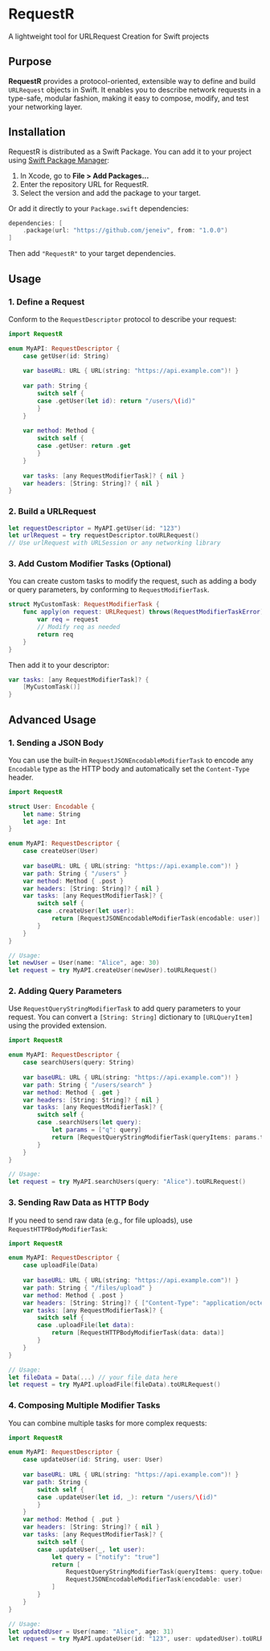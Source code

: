 # RequestR
A lightweight tool for URLRequest Creation for Swift projects

## Purpose

**RequestR** provides a protocol-oriented, extensible way to define and build `URLRequest` objects in Swift. It enables you to describe network requests in a type-safe, modular fashion, making it easy to compose, modify, and test your networking layer.

## Installation

RequestR is distributed as a Swift Package. You can add it to your project using [Swift Package Manager](https://swift.org/package-manager/):

1. In Xcode, go to **File > Add Packages...**
2. Enter the repository URL for RequestR.
3. Select the version and add the package to your target.

Or add it directly to your `Package.swift` dependencies:

```swift
dependencies: [
    .package(url: "https://github.com/jeneiv", from: "1.0.0")
]
```

Then add `"RequestR"` to your target dependencies.

## Usage

### 1. Define a Request

Conform to the `RequestDescriptor` protocol to describe your request:

```swift
import RequestR

enum MyAPI: RequestDescriptor {
    case getUser(id: String)
    
    var baseURL: URL { URL(string: "https://api.example.com")! }
    
    var path: String {
        switch self {
        case .getUser(let id): return "/users/\(id)"
        }
    }
    
    var method: Method {
        switch self {
        case .getUser: return .get
        }
    }
    
    var tasks: [any RequestModifierTask]? { nil }
    var headers: [String: String]? { nil }
}
```

### 2. Build a URLRequest

```swift
let requestDescriptor = MyAPI.getUser(id: "123")
let urlRequest = try requestDescriptor.toURLRequest()
// Use urlRequest with URLSession or any networking library
```

### 3. Add Custom Modifier Tasks (Optional)

You can create custom tasks to modify the request, such as adding a body or query parameters, by conforming to `RequestModifierTask`.

```swift
struct MyCustomTask: RequestModifierTask {
    func apply(on request: URLRequest) throws(RequestModifierTaskError) -> URLRequest {
        var req = request
        // Modify req as needed
        return req
    }
}
```

Then add it to your descriptor:

```swift
var tasks: [any RequestModifierTask]? {
    [MyCustomTask()]
}
```

## Advanced Usage

### 1. Sending a JSON Body

You can use the built-in `RequestJSONEncodableModifierTask` to encode any `Encodable` type as the HTTP body and automatically set the `Content-Type` header.

```swift
import RequestR

struct User: Encodable {
    let name: String
    let age: Int
}

enum MyAPI: RequestDescriptor {
    case createUser(User)
    
    var baseURL: URL { URL(string: "https://api.example.com")! }
    var path: String { "/users" }
    var method: Method { .post }
    var headers: [String: String]? { nil }
    var tasks: [any RequestModifierTask]? {
        switch self {
        case .createUser(let user):
            return [RequestJSONEncodableModifierTask(encodable: user)]
        }
    }
}

// Usage:
let newUser = User(name: "Alice", age: 30)
let request = try MyAPI.createUser(newUser).toURLRequest()
```

### 2. Adding Query Parameters

Use `RequestQueryStringModifierTask` to add query parameters to your request. You can convert a `[String: String]` dictionary to `[URLQueryItem]` using the provided extension.

```swift
import RequestR

enum MyAPI: RequestDescriptor {
    case searchUsers(query: String)
    
    var baseURL: URL { URL(string: "https://api.example.com")! }
    var path: String { "/users/search" }
    var method: Method { .get }
    var headers: [String: String]? { nil }
    var tasks: [any RequestModifierTask]? {
        switch self {
        case .searchUsers(let query):
            let params = ["q": query]
            return [RequestQueryStringModifierTask(queryItems: params.toQueryItems())]
        }
    }
}

// Usage:
let request = try MyAPI.searchUsers(query: "Alice").toURLRequest()
```

### 3. Sending Raw Data as HTTP Body

If you need to send raw data (e.g., for file uploads), use `RequestHTTPBodyModifierTask`:

```swift
import RequestR

enum MyAPI: RequestDescriptor {
    case uploadFile(Data)
    
    var baseURL: URL { URL(string: "https://api.example.com")! }
    var path: String { "/files/upload" }
    var method: Method { .post }
    var headers: [String: String]? { ["Content-Type": "application/octet-stream"] }
    var tasks: [any RequestModifierTask]? {
        switch self {
        case .uploadFile(let data):
            return [RequestHTTPBodyModifierTask(data: data)]
        }
    }
}

// Usage:
let fileData = Data(...) // your file data here
let request = try MyAPI.uploadFile(fileData).toURLRequest()
```

### 4. Composing Multiple Modifier Tasks

You can combine multiple tasks for more complex requests:

```swift
import RequestR

enum MyAPI: RequestDescriptor {
    case updateUser(id: String, user: User)
    
    var baseURL: URL { URL(string: "https://api.example.com")! }
    var path: String {
        switch self {
        case .updateUser(let id, _): return "/users/\(id)"
        }
    }
    var method: Method { .put }
    var headers: [String: String]? { nil }
    var tasks: [any RequestModifierTask]? {
        switch self {
        case .updateUser(_, let user):
            let query = ["notify": "true"]
            return [
                RequestQueryStringModifierTask(queryItems: query.toQueryItems()),
                RequestJSONEncodableModifierTask(encodable: user)
            ]
        }
    }
}

// Usage:
let updatedUser = User(name: "Alice", age: 31)
let request = try MyAPI.updateUser(id: "123", user: updatedUser).toURLRequest()
```
